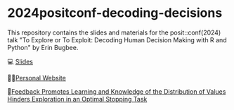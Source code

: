 # 2024positconf-decoding-decisions

This repository contains the slides and materials for the posit::conf(2024) talk "To Explore or To Exploit: Decoding Human Decision Making with R and Python" by Erin Bugbee.


💻 [Slides](https://erinbugbee.quarto.pub/2024positconf-decoding-decisions/)

👩‍💻[Personal Website](erinbugbee.com)

📄[Feedback Promotes Learning and Knowledge of the Distribution of Values Hinders Exploration in an Optimal Stopping Task](https://escholarship.org/uc/item/57b644z2)


